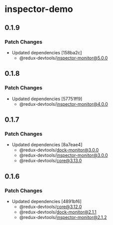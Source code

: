 # inspector-demo

## 0.1.9

### Patch Changes

- Updated dependencies [158ba2c]
  - @redux-devtools/inspector-monitor@5.0.0

## 0.1.8

### Patch Changes

- Updated dependencies [57751ff9]
  - @redux-devtools/inspector-monitor@4.0.0

## 0.1.7

### Patch Changes

- Updated dependencies [8a7eae4]
  - @redux-devtools/dock-monitor@3.0.0
  - @redux-devtools/inspector-monitor@3.0.0
  - @redux-devtools/core@3.13.0

## 0.1.6

### Patch Changes

- Updated dependencies [4891bf6]
  - @redux-devtools/core@3.12.0
  - @redux-devtools/dock-monitor@2.1.1
  - @redux-devtools/inspector-monitor@2.1.2
